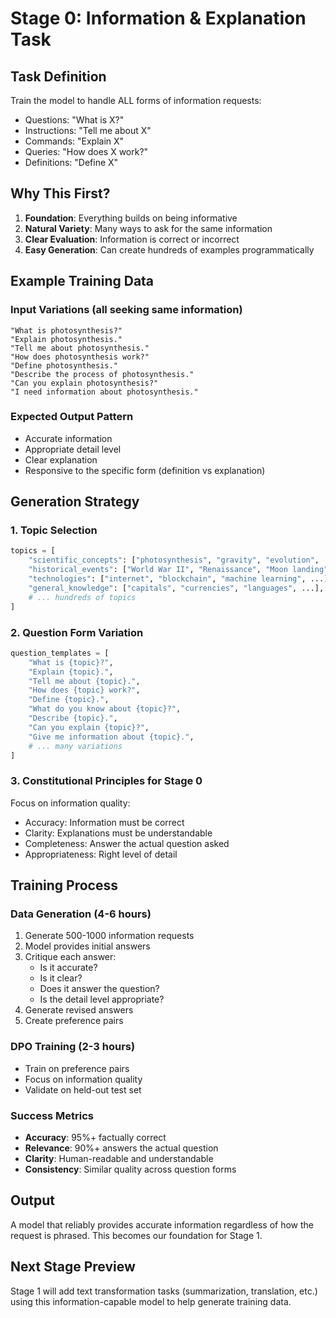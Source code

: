 # Stage 0: Information & Explanation Task

## Task Definition
Train the model to handle ALL forms of information requests:
- Questions: "What is X?"
- Instructions: "Tell me about X"
- Commands: "Explain X"
- Queries: "How does X work?"
- Definitions: "Define X"

## Why This First?
1. **Foundation**: Everything builds on being informative
2. **Natural Variety**: Many ways to ask for the same information
3. **Clear Evaluation**: Information is correct or incorrect
4. **Easy Generation**: Can create hundreds of examples programmatically

## Example Training Data

### Input Variations (all seeking same information)
```
"What is photosynthesis?"
"Explain photosynthesis."
"Tell me about photosynthesis."
"How does photosynthesis work?"
"Define photosynthesis."
"Describe the process of photosynthesis."
"Can you explain photosynthesis?"
"I need information about photosynthesis."
```

### Expected Output Pattern
- Accurate information
- Appropriate detail level
- Clear explanation
- Responsive to the specific form (definition vs explanation)

## Generation Strategy

### 1. Topic Selection
```python
topics = [
    "scientific_concepts": ["photosynthesis", "gravity", "evolution", ...],
    "historical_events": ["World War II", "Renaissance", "Moon landing", ...],
    "technologies": ["internet", "blockchain", "machine learning", ...],
    "general_knowledge": ["capitals", "currencies", "languages", ...],
    # ... hundreds of topics
]
```

### 2. Question Form Variation
```python
question_templates = [
    "What is {topic}?",
    "Explain {topic}.",
    "Tell me about {topic}.",
    "How does {topic} work?",
    "Define {topic}.",
    "What do you know about {topic}?",
    "Describe {topic}.",
    "Can you explain {topic}?",
    "Give me information about {topic}.",
    # ... many variations
]
```

### 3. Constitutional Principles for Stage 0
Focus on information quality:
- Accuracy: Information must be correct
- Clarity: Explanations must be understandable
- Completeness: Answer the actual question asked
- Appropriateness: Right level of detail

## Training Process

### Data Generation (4-6 hours)
1. Generate 500-1000 information requests
2. Model provides initial answers
3. Critique each answer:
   - Is it accurate?
   - Is it clear?
   - Does it answer the question?
   - Is the detail level appropriate?
4. Generate revised answers
5. Create preference pairs

### DPO Training (2-3 hours)
- Train on preference pairs
- Focus on information quality
- Validate on held-out test set

### Success Metrics
- **Accuracy**: 95%+ factually correct
- **Relevance**: 90%+ answers the actual question
- **Clarity**: Human-readable and understandable
- **Consistency**: Similar quality across question forms

## Output
A model that reliably provides accurate information regardless of how the request is phrased. This becomes our foundation for Stage 1.

## Next Stage Preview
Stage 1 will add text transformation tasks (summarization, translation, etc.) using this information-capable model to help generate training data.
